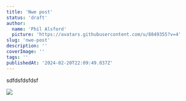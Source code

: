 ```yaml
---
title: 'Nwe post'
status: 'draft'
author:
  name: 'Phil Alsford'
  picture: 'https://avatars.githubusercontent.com/u/8849355?v=4'
slug: 'nwe-post'
description: ''
coverImage: ''
tags: ''
publishedAt: '2024-02-20T22:09:49.037Z'
---
```


sdfdsfdsfdsf

![](/images/couple-pizza-I5NT.png)